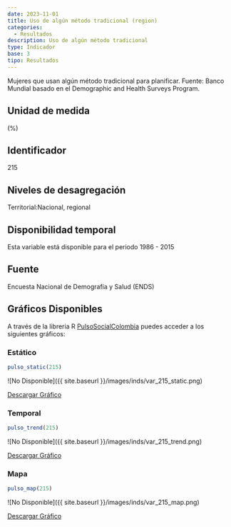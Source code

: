 ```yaml
---
date: 2023-11-01
title: Uso de algún método tradicional (region)
categories:
  - Resultados
description: Uso de algún método tradicional
type: Indicador
base: 3
tipo: Resultados
--- 
```


Mujeres que usan algún método tradicional para planificar.
Fuente: Banco Mundial basado en el Demographic and Health Surveys Program.

## Unidad de medida
(%)

## Identificador
215

## Niveles de desagregación
Territorial:Nacional, regional

## Disponibilidad temporal
Esta variable está disponible para el periodo 1986 - 2015

## Fuente
Encuesta Nacional de Demografía y Salud (ENDS)

## Gráficos Disponibles

A través de la libreria R [PulsoSocialColombia](https://github.com/pulsosocialcolombia/PulsoSocialColombia) puedes acceder a los siguientes gráficos:

### Estático

``` R
pulso_static(215)
```

![No Disponible]({{ site.baseurl }}/images/inds/var_215_static.png)

<a href='{{ site.baseurl }}/images/inds/var_215_static.png'>Descargar Gráfico</a>

### Temporal

``` R
pulso_trend(215)
```

![No Disponible]({{ site.baseurl }}/images/inds/var_215_trend.png)

<a href='{{ site.baseurl }}/images/inds/var_215_trend.png'>Descargar Gráfico</a>

### Mapa

``` R
pulso_map(215)
```

![No Disponible]({{ site.baseurl }}/images/inds/var_215_map.png)

<a href='{{ site.baseurl }}/images/inds/var_215_map.png'>Descargar Gráfico</a>